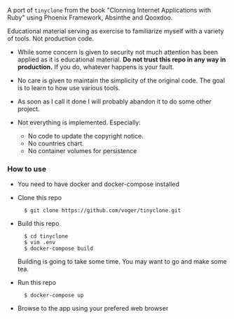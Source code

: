 A port of `tinyclone` from the book "Clonning Internet Applications with Ruby" using Phoenix Framework, Absinthe and Qooxdoo.

Educational material serving as exercise to familiarize myself with a variety of tools.
Not production code.

* While some concern is given to security not much attention has been applied
  as it is educational material. **Do not trust this repo in any way in production.**
  If you do, whatever happens is your fault.

* No care is given to maintain the simplicity of the original code. The goal is
  to learn to how use various tools.

* As soon as I call it done I will probably abandon it to do some other project.

* Not everything is implemented. Especially:
    * No code to update the copyright notice.
    * No countries chart.
    * No container volumes for persistence

### How to use

* You need to have docker and docker-compose installed

* Clone this repo

    ```console
      $ git clone https://github.com/voger/tinyclone.git
    ```

* Build this repo

    ```console
      $ cd tinyclone
      $ vim .env
      $ docker-compose build
    ```

   Building is going to take some time. You may want to go and make some tea.

* Run this repo

  ```console
    $ docker-compose up
  ```

* Browse to the app using your prefered web browser
